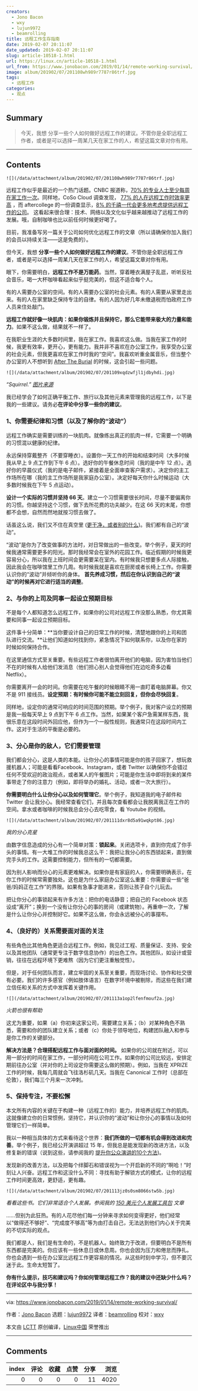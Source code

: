 ```yaml
---
creators:
  - Jono Bacon
  - wxy
  - lujun9972
  - beamrolling
title: 远程工作生存指南
date: 2019-02-07 20:11:07
date_updated: 2019-02-07 20:11:07
slug: article-10518-1.html
url: https://linux.cn/article-10518-1.html
url_from: https://www.jonobacon.com/2019/01/14/remote-working-survival/
image: album/201902/07/201108wh989r7787r86trf.jpg
tags:
  - 远程工作
categories:
  - 观点
---
```


## Summary

> 今天，我想 分享一些个人如何做好远程工作的建议。不管你是全职远程工作者，或者是可以选择一周某几天在家工作的人，希望这篇文章对你有用。

***

<!-- more -->

## Contents

`![](/data/attachment/album/201902/07/201108wh989r7787r86trf.jpg)`

远程工作似乎是最近的一个热门话题。CNBC 报道称，[70% 的专业人士至少每周在家工作一次](https://www.cnbc.com/2018/05/30/70-percent-of-people-globally-work-remotely-at-least-once-a-week-iwg-study.html)。同样地，CoSo Cloud 调查发现， [77% 的人在远程工作时效率更高](http://www.cosocloud.com/press-release/connectsolutions-survey-shows-working-remotely-benefits-employers-and-employees) ，而 aftercollege 的一份调查显示，[8% 的千禧一代会更多地考虑提供远程工作的公司](https://www.aftercollege.com/cf/2015-annual-survey)。 这看起来很合理：技术、网络以及文化似乎越来越推动了远程工作的发展。哦，自制咖啡也比以前任何时候更好喝了。

目前，我准备写另一篇关于公司如何优化远程工作的文章（所以请确保你加入我们的会员以持续关注——这是免费的）。

但今天，我想 **分享一些个人如何做好远程工作的建议**。不管你是全职远程工作者，或者是可以选择一周某几天在家工作的人，希望这篇文章对你有用。

眼下，你需要明白，**远程工作不是万能药**。当然，穿着睡衣满屋子乱逛，听听反社会音乐，喝一大杯咖啡看起来似乎挺完美的，但这不适合每个人。

有的人需要办公室的空间。有的人需要办公室的社会元素。有的人需要从家里走出来。有的人在家里缺乏保持专注的自律。有的人因为好几年未缴退税而怕政府工作人员来住处敲门。

**远程工作就好像一块肌肉：如果你锻炼并且保持它，那么它能带来极大的力量和能力**。如果不这么做，结果就不一样了。

在我职业生涯的大多数时间里，我在家工作。我喜欢这么做。当我在家工作的时候，我更有效率，更开心，更有能力。我并非不喜欢在办公室工作，我享受办公室的社会元素，但我更喜欢在家工作时我的“空间”。我喜欢听重金属音乐，但当整个办公室的人不想听到 [After The Burial](https://www.facebook.com/aftertheburial/) 的时候，这会引起一些问题。

`![](/data/attachment/album/201902/07/201109xqdzwfjl1jdbyhdi.jpg)`

*“Squirrel.” [图片来源](https://skullsnbones.com/burial-live-photos-vans-warped-tour-denver-co/)*

我已经学会了如何正确平衡工作、旅行以及其他元素来管理我的远程工作，以下是我的一些建议。请务必**在评论中分享一些你的建议**。

### 1、你需要纪律和习惯（以及了解你的“波动”）

远程工作确实是需要训练的一块肌肉。就像练出真正的肌肉一样，它需要一个明确的习惯混以健康的纪律。

永远保持穿戴整齐（不要穿睡衣）。设置你一天工作的开始和结束时间（大多时候我从早上 9 点工作到下午 6 点）。选好你的午餐休息时间（我的是中午 12 点）。选好你的早晨仪式（我的是电子邮件，紧接着是全面审查客户需求）。决定你的主工作场所在哪（我的主工作场所是我家庭办公室）。决定好每天你什么时候运动（大多数时候我在下午 5 点运动）。

**设计一个实际的习惯并坚持 66 天**。建立一个习惯需要很长时间，尽量不要偏离你的习惯。你越坚持这个习惯，做下去所花费的功夫越少。在这 66 天的末尾，你想都不会想，自然而然地就按习惯去做了。

话虽这么说，我们又不住在真空里 ([更干净，或者别的什么](https://www.youtube.com/watch?v=wK1PNNEKZBY))。我们都有自己的“波动”。

“波动”是你为了改变做事的方法时，对日常做出的一些改变。举个例子，夏天的时候我通常需要更多的阳光。那时我经常会在室外的花园工作。临近假期的时候我更容易分心，所以我在上班时间会更需要呆在室内。有时候我只想要多点人际接触，因此我会在咖啡馆里工作几周。有时候我就是喜欢在厨房或者长椅上工作。你需要认识你的“波动”并倾听你的身体。 **首先养成习惯，然后在你认识到自己的“波动”的时候再对它进行适当的调整**。

### 2、与你的上司及同事一起设立预期目标

不是每个人都知道怎么远程工作，如果你的公司对远程工作没那么熟悉，你尤其需要和同事一起设立预期目标。

这件事十分简单：**当你要设计自己的日常工作的时候，清楚地跟你的上司和团队进行交流。**让他们知道如何找到你，紧急情况下如何联系你，以及你在家的时候如何保持合作。

在这里通信方式至关重要。有些远程工作者很怕离开他们的电脑，因为害怕当他们不在的时候有人给他们发消息（他们担心别人会觉得他们在边吃奇多边看 Netflix）。

你需要离开一会的时间。你需要在吃午餐的时候眼睛不用一直盯着电脑屏幕。你又不是 911 接线员。**设定预期：有时候你可能不能立刻回复，但你会尽快回复**。

同样地，设定你的通常可响应的时间范围的预期。举个例子，我对客户设立的预期是我一般每天早上 9 点到下午 6 点工作。当然，如果某个客户急需某样东西，我很乐意在这段时间外回应他，但作为一个一般性规则，我通常只在这段时间内工作。这对于生活的平衡是必要的。

### 3、分心是你的敌人，它们需要管理

我们都会分心，这是人类的本能。让你分心的事情可能是你的孩子回家了，想玩救援机器人；可能是看看Facebook、Instagram，或者 Twitter 以确保你不会错过任何不受欢迎的政治观点，或者某人的午餐图片；可能是你生活中即将到来的某件事带走了你的注意力（例如，即将举办的婚礼、活动，或者一次大旅行）。

**你需要明白什么让你分心以及如何管理它**。举个例子，我知道我的电子邮件和 Twitter 会让我分心。我经常查看它们，并且每次查看都会让我脱离我正在工作的空间。拿水或者咖啡的时候我总会分心去吃零食，看 Youtube 的视频。

`![](/data/attachment/album/201902/07/201111dxr8d5a91wqkpt86.jpg)`

*我的分心克星*

由数字信息造成的分心有一个简单对策：**锁起来**。关闭选项卡，直到你完成了你手头的事情。有一大堆工作的时候我总这么干：我把让我分心的东西锁起来，直到做完手头的工作。这需要控制能力，但所有的一切都需要。

因为别人影响而分心的元素更难解决。如果你是有家庭的人，你需要明确表示，在你工作的时候常需要独处。这也是为什么家庭办公室这么重要：你需要设一些“爸爸/妈妈正在工作”的界限。如果有急事才能进来，否则让孩子自个儿玩去。

把让你分心的事锁起来有许多方法：把你的电话静音；把自己的 Facebook 状态设成“离开”；换到一个没有让你分心的事的房间（或建筑物）。再重申一次，了解是什么让你分心并控制好它。如果不这么做，你会永远被分心的事摆布。

### 4、（良好的）关系需要面对面的关注

有些角色比其他角色更适合远程工作。例如，我见过工程、质量保证、支持、安全以及其他团队（通常更专注于数字信息协作）的出色工作。其他团队，如设计或营销，往往在远程环境下更难熬（因为它们更注重触觉性）。

但是，对于任何团队而言，建立牢固的关系至关重要，而现场讨论、协作和社交很有必要。我们的许多感官（例如肢体语言）在数字环境中被剔除，而这些在我们建立信任和关系的方式中发挥着关键作用。

`![](/data/attachment/album/201902/07/201113a1op2lfenfmouf2a.jpg)`

*火箭也很有帮助*

这尤为重要，如果（a）你初来这家公司，需要建立关系；（b）对某种角色不熟悉，需要和你的团队建立关系；或者（c）你处于领导地位，构建团队融入和参与是你工作的关键部分。

**解决方法是？合理搭配远程工作与面对面的时间。** 如果你的公司就在附近，可以用一部分的时间在家工作，一部分时间在公司工作。如果你的公司比较远，安排定期前往办公室（并对你的上司设定你需要这么做的预期）。例如，当我在 XPRIZE 工作的时候，我每几周就会飞往洛杉矶几天。当我在 Canonical 工作时（总部在伦敦），我们每三个月来一次冲刺。

### 5、保持专注，不要松懈

本文所有内容的关键在于构建一种（远程工作的）能力，并培养远程工作的肌肉。这就像建立你的日常惯例，坚持它，并认识你的“波动”和让你分心的事情以及如何管理它们一样简单。

我以一种相当具体的方式来看待这个世界：**我们所做的一切都有机会得到改进和完善**。举个例子，我已经公开演讲超过 15 年，但我总是能发现新的改进方法，以及修复新的错误（说到这些，请参阅我的 [提升你公众演讲的10个方法](https://www.jonobacon.com/2018/12/11/10-ways-to-up-your-public-speaking-game/))。

发现新的改善方法，以及把每个绊脚石和错误视为一个开启新的不同的“啊哈！”时刻让人兴奋。远程工作和这没什么不同：寻找有助于解锁方式的模式，让你的远程工作时间更高效，更舒适，更有趣。

`![](/data/attachment/album/201902/07/201113jz0s0sm8066stw5b.jpg)`

*看看这些书。它们非常适合个人发展。参阅我的 [150 美元个人发展工具包](https://www.jonobacon.com/2017/11/13/150-dollar-personal-development-kit/) 文章*

……但别为此狂热。有的人花尽他们每一分钟来寻求如何变得更好，他们经常以“做得还不够好”、“完成度不够高”等为由打击自己，无法达到他们内心关于完美的不切实际的观点。

我们都是人，我们是有生命的，不是机器人。始终致力于改进，但要明白不是所有东西都是完美的。你应该有一些休息日或休息周。你也会因为压力和倦怠而挣扎。你也会遇到一些在办公室比远程工作更容易的情况。从这些时刻中学习，但不要沉迷于此。生命太短暂了。

**你有什么提示，技巧和建议吗？你如何管理远程工作？我的建议中还缺少什么吗？在评论区中与我分享！**

---

via: <https://www.jonobacon.com/2019/01/14/remote-working-survival/>

作者：[Jono Bacon](https://www.jonobacon.com/author/admin/) 选题：[lujun9972](https://github.com/lujun9972) 译者：[beamrolling](https://github.com/beamrolling) 校对：[wxy](https://github.com/wxy)

本文由 [LCTT](https://github.com/LCTT/TranslateProject) 原创编译，[Linux中国](https://linux.cn/) 荣誉推出

***

## Comments


|   index |   评论 |   收藏 |   点赞 |   分享 |   浏览 |
|--------:|-------:|-------:|-------:|-------:|-------:|
|       0 |      0 |      0 |      0 |     11 |   4020 |
